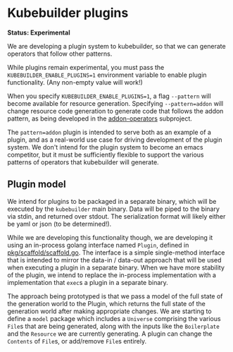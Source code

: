 # Kubebuilder plugins

**Status: Experimental**

We are developing a plugin system to kubebuilder, so that we can generate
operators that follow other patterns.

While plugins remain experimental, you must pass the `KUBEBUILDER_ENABLE_PLUGINS=1`
environment variable to enable plugin functionality.  (Any non-empty
value will work!)

When you specify `KUBEBUILDER_ENABLE_PLUGINS=1`, a flag `--pattern` will become
available for resource generation.  Specifying `--pattern=addon` will change
resource code generation to generate code that follows the addon pattern, as
being developed in the
[addon-operators](https://github.com/kubernetes-sigs/addon-operators)
subproject.

The `pattern=addon` plugin is intended to serve both as an example of a plugin,
and as a real-world use case for driving development of the plugin system.  We
don't intend for the plugin system to become an emacs competitor, but it must be
sufficiently flexible to support the various patterns of operators that
kubebuilder will generate.

## Plugin model

We intend for plugins to be packaged in a separate binary, which will be
executed by the `kubebuilder` main binary.  Data will be piped to the binary via
stdin, and returned over stdout.  The serialization format will likely either be
yaml or json (to be determined!).

While we are developing this functionality though, we are developing it using an
in-process golang interface named `Plugin`, defined in
[pkg/scaffold/scaffold.go](../pkg/scaffold/scaffold.go).  The interface is a
simple single-method interface that is intended to mirror the data-in / data-out
approach that will be used when executing a plugin in a separate binary.  When
we have more stability of the plugin, we intend to replace the in-process
implementation with a implementation that `exec`s a plugin in a separate binary.

The approach being prototyped is that we pass a model of the full state of the
generation world to the Plugin, which returns the full state of the generation
world after making appropriate changes.  We are starting to define a `model`
package which includes a `Universe` comprising the various `File`s that are
being generated, along with the inputs like the `Boilerplate` and the `Resource`
we are currently generating.  A plugin can change the `Contents` of `File`s, or
add/remove `File`s entirely.
